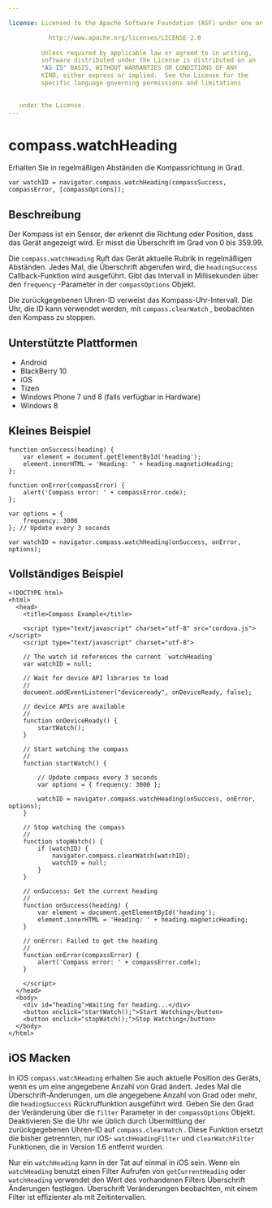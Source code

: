 ```yaml
---

license: Licensed to the Apache Software Foundation (ASF) under one or more contributor license agreements. See the NOTICE file distributed with this work for additional information regarding copyright ownership. The ASF licenses this file to you under the Apache License, Version 2.0 (the "License"); you may not use this file except in compliance with the License. You may obtain a copy of the License at

           http://www.apache.org/licenses/LICENSE-2.0
    
         Unless required by applicable law or agreed to in writing,
         software distributed under the License is distributed on an
         "AS IS" BASIS, WITHOUT WARRANTIES OR CONDITIONS OF ANY
         KIND, either express or implied.  See the License for the
         specific language governing permissions and limitations
    

   under the License.
---
```


# compass.watchHeading

Erhalten Sie in regelmäßigen Abständen die Kompassrichtung in Grad.

    var watchID = navigator.compass.watchHeading(compassSuccess, compassError, [compassOptions]);
    

## Beschreibung

Der Kompass ist ein Sensor, der erkennt die Richtung oder Position, dass das Gerät angezeigt wird. Er misst die Überschrift im Grad von 0 bis 359.99.

Die `compass.watchHeading` Ruft das Gerät aktuelle Rubrik in regelmäßigen Abständen. Jedes Mal, die Überschrift abgerufen wird, die `headingSuccess` Callback-Funktion wird ausgeführt. Gibt das Intervall in Millisekunden über den `frequency` -Parameter in der `compassOptions` Objekt.

Die zurückgegebenen Uhren-ID verweist das Kompass-Uhr-Intervall. Die Uhr, die ID kann verwendet werden, mit `compass.clearWatch` , beobachten den Kompass zu stoppen.

## Unterstützte Plattformen

*   Android
*   BlackBerry 10
*   iOS
*   Tizen
*   Windows Phone 7 und 8 (falls verfügbar in Hardware)
*   Windows 8

## Kleines Beispiel

    function onSuccess(heading) {
        var element = document.getElementById('heading');
        element.innerHTML = 'Heading: ' + heading.magneticHeading;
    };
    
    function onError(compassError) {
        alert('Compass error: ' + compassError.code);
    };
    
    var options = {
        frequency: 3000
    }; // Update every 3 seconds
    
    var watchID = navigator.compass.watchHeading(onSuccess, onError, options);
    

## Vollständiges Beispiel

    <!DOCTYPE html>
    <html>
      <head>
        <title>Compass Example</title>
    
        <script type="text/javascript" charset="utf-8" src="cordova.js"></script>
        <script type="text/javascript" charset="utf-8">
    
        // The watch id references the current `watchHeading`
        var watchID = null;
    
        // Wait for device API libraries to load
        //
        document.addEventListener("deviceready", onDeviceReady, false);
    
        // device APIs are available
        //
        function onDeviceReady() {
            startWatch();
        }
    
        // Start watching the compass
        //
        function startWatch() {
    
            // Update compass every 3 seconds
            var options = { frequency: 3000 };
    
            watchID = navigator.compass.watchHeading(onSuccess, onError, options);
        }
    
        // Stop watching the compass
        //
        function stopWatch() {
            if (watchID) {
                navigator.compass.clearWatch(watchID);
                watchID = null;
            }
        }
    
        // onSuccess: Get the current heading
        //
        function onSuccess(heading) {
            var element = document.getElementById('heading');
            element.innerHTML = 'Heading: ' + heading.magneticHeading;
        }
    
        // onError: Failed to get the heading
        //
        function onError(compassError) {
            alert('Compass error: ' + compassError.code);
        }
    
        </script>
      </head>
      <body>
        <div id="heading">Waiting for heading...</div>
        <button onclick="startWatch();">Start Watching</button>
        <button onclick="stopWatch();">Stop Watching</button>
      </body>
    </html>
    

## iOS Macken

In iOS `compass.watchHeading` erhalten Sie auch aktuelle Position des Geräts, wenn es um eine angegebene Anzahl von Grad ändert. Jedes Mal die Überschrift-Änderungen, um die angegebene Anzahl von Grad oder mehr, die `headingSuccess` Rückruffunktion ausgeführt wird. Geben Sie den Grad der Veränderung über die `filter` Parameter in der `compassOptions` Objekt. Deaktivieren Sie die Uhr wie üblich durch Übermittlung der zurückgegebenen Uhren-ID auf `compass.clearWatch` . Diese Funktion ersetzt die bisher getrennten, nur iOS- `watchHeadingFilter` und `clearWatchFilter` Funktionen, die in Version 1.6 entfernt wurden.

Nur ein `watchHeading` kann in der Tat auf einmal in iOS sein. Wenn ein `watchHeading` benutzt einen Filter Aufrufen von `getCurrentHeading` oder `watchHeading` verwendet den Wert des vorhandenen Filters Überschrift Änderungen festlegen. Überschrift Veränderungen beobachten, mit einem Filter ist effizienter als mit Zeitintervallen.